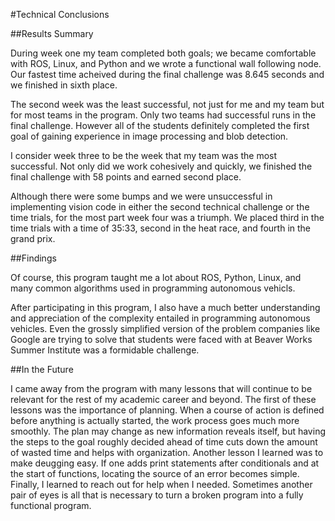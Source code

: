 #Technical Conclusions

##Results Summary

During week one my team completed both goals; we became comfortable with ROS, Linux, and Python and we wrote a functional wall following node. Our fastest time acheived during the final challenge was 8.645 seconds and we finished in sixth place. 

The second week was the least successful, not just for me and my team but for most teams in the program. Only two teams had successful runs in the final challenge. However all of the students definitely completed the first goal of gaining experience in image processing and blob detection.

I consider week three to be the week that my team was the most successful. Not only did we work cohesively and quickly, we finished the final challenge with 58 points and earned second place.

Although there were some bumps and we were unsuccessful in implementing vision code in either the second technical challenge or the time trials, for the most part week four was a triumph. We placed third in the time trials with a time of 35:33, second in the heat race, and fourth in the grand prix. 

##Findings

Of course, this program taught me a lot about ROS, Python, Linux, and many common algorithms used in programming autonomous vehicls.

After participating in this program, I also have a much better understanding and appreciation of the complexity entailed in programming autonomous vehicles. Even the grossly simplified version of the problem companies like Google are trying to solve that students were faced with at Beaver Works Summer Institute was a formidable challenge.

##In the Future

I came away from the program with many lessons that will continue to be relevant for the rest of my academic career and beyond. The first of these lessons was the importance of planning. When a course of action is defined before anything is actually started, the work process goes much more smoothly. The plan may change as new information reveals itself, but having the steps to the goal roughly decided ahead of time cuts down the amount of wasted time and helps with organization. Another lesson I learned was to make deugging easy. If one adds print statements after conditionals and at the start of functions, locating the source of an error becomes simple. Finally, I learned to reach out for help when I needed. Sometimes another pair of eyes is all that is necessary to turn a broken program into a fully functional program. 
